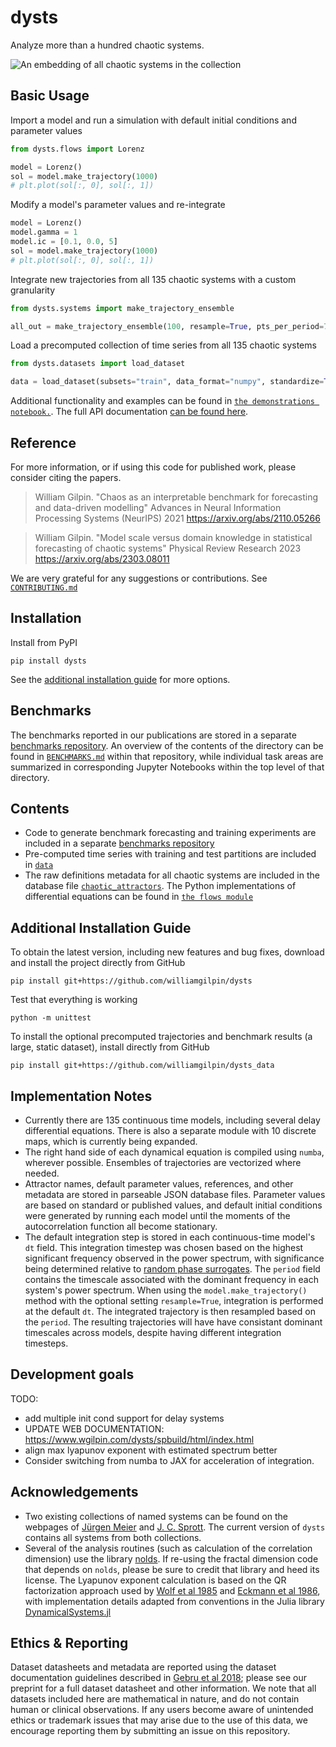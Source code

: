 # dysts

Analyze more than a hundred chaotic systems.

![An embedding of all chaotic systems in the collection](dysts/data/fig_github.png)

## Basic Usage

Import a model and run a simulation with default initial conditions and parameter values
```python
from dysts.flows import Lorenz

model = Lorenz()
sol = model.make_trajectory(1000)
# plt.plot(sol[:, 0], sol[:, 1])
```

Modify a model's parameter values and re-integrate
```python
model = Lorenz()
model.gamma = 1
model.ic = [0.1, 0.0, 5]
sol = model.make_trajectory(1000)
# plt.plot(sol[:, 0], sol[:, 1])
```

Integrate new trajectories from all 135 chaotic systems with a custom granularity
```python
from dysts.systems import make_trajectory_ensemble

all_out = make_trajectory_ensemble(100, resample=True, pts_per_period=75)
```

Load a precomputed collection of time series from all 135 chaotic systems
```python
from dysts.datasets import load_dataset

data = load_dataset(subsets="train", data_format="numpy", standardize=True)
```

Additional functionality and examples can be found in [`the demonstrations notebook.`](demos.ipynb). The full API documentation [can be found here](http://www.wgilpin.com/dysts/spbuild/html/index.html).

## Reference

For more information, or if using this code for published work, please consider citing the papers.

> William Gilpin. "Chaos as an interpretable benchmark for forecasting and data-driven modelling" Advances in Neural Information Processing Systems (NeurIPS) 2021 https://arxiv.org/abs/2110.05266

> William Gilpin. "Model scale versus domain knowledge in statistical forecasting of chaotic systems" Physical Review Research 2023 https://arxiv.org/abs/2303.08011

We are very grateful for any suggestions or contributions. See [`CONTRIBUTING.md`](CONTRIBUTING.md)

## Installation

Install from PyPI

    pip install dysts

See the [additional installation guide](#additional-installation-guide) for more options.


## Benchmarks

The benchmarks reported in our publications are stored in a separate [benchmarks repository](https://github.com/williamgilpin/dysts_data/tree/main/dysts_data/benchmarks). An overview of the contents of the directory can be found in [`BENCHMARKS.md`](https://github.com/williamgilpin/dysts_data/tree/main/dysts_data/benchmarks/BENCHMARKS.md) within that repository, while individual task areas are summarized in corresponding Jupyter Notebooks within the top level of that directory.

## Contents

+ Code to generate benchmark forecasting and training experiments are included in  a separate [benchmarks repository](https://github.com/williamgilpin/dysts_data/tree/main/dysts_data/benchmarks)
+ Pre-computed time series with training and test partitions are included in [`data`](dysts/data/)
+ The raw definitions metadata for all chaotic systems are included in the database file [`chaotic_attractors`](dysts/data/chaotic_attractors.json). The Python implementations of differential equations can be found in [`the flows module`](dysts/flows.py)


## Additional Installation Guide

To obtain the latest version, including new features and bug fixes, download and install the project directly from GitHub

    pip install git+https://github.com/williamgilpin/dysts

Test that everything is working

    python -m unittest

To install the optional precomputed trajectories and benchmark results (a large, static dataset), install directly from GitHub

    pip install git+https://github.com/williamgilpin/dysts_data

## Implementation Notes

+ Currently there are 135 continuous time models, including several delay differential equations. There is also a separate module with 10 discrete maps, which is currently being expanded.
+ The right hand side of each dynamical equation is compiled using `numba`, wherever possible. Ensembles of trajectories are vectorized where needed.
+ Attractor names, default parameter values, references, and other metadata are stored in parseable JSON database files. Parameter values are based on standard or published values, and default initial conditions were generated by running each model until the moments of the autocorrelation function all become stationary.
+ The default integration step is stored in each continuous-time model's `dt` field. This integration timestep was chosen based on the highest significant frequency observed in the power spectrum, with significance being determined relative to [random phase surrogates](https://en.wikipedia.org/wiki/Surrogate_data_testing). The `period` field contains the timescale associated with the dominant frequency in each system's power spectrum. When using the `model.make_trajectory()` method with the optional setting `resample=True`, integration is performed at the default `dt`. The integrated trajectory is then resampled based on the `period`. The resulting trajectories will have have consistant dominant timescales across models, despite having different integration timesteps.

## Development goals

TODO:

+ add multiple init cond support for delay systems
+ UPDATE WEB DOCUMENTATION: https://www.wgilpin.com/dysts/spbuild/html/index.html
+ align max lyapunov exponent with estimated spectrum better
+ Consider switching from numba to JAX for acceleration of integration.

## Acknowledgements

+ Two existing collections of named systems can be found on the webpages of [J&uuml;rgen Meier](http://www.3d-meier.de/tut19/Seite1.html) and [J. C. Sprott](http://sprott.physics.wisc.edu/sprott.htm). The current version of `dysts` contains all systems from both collections.
+ Several of the analysis routines (such as calculation of the correlation dimension) use the library [nolds](https://github.com/CSchoel/nolds). If re-using the fractal dimension code that depends on `nolds`, please be sure to credit that library and heed its license. The Lyapunov exponent calculation is based on the QR factorization approach used by [Wolf et al 1985](https://www.sciencedirect.com/science/article/abs/pii/0167278985900119) and [Eckmann et al 1986](https://journals.aps.org/pra/abstract/10.1103/PhysRevA.34.4971), with implementation details adapted from conventions in the Julia library [DynamicalSystems.jl](https://github.com/JuliaDynamics/DynamicalSystems.jl/)


## Ethics & Reporting

Dataset datasheets and metadata are reported using the dataset documentation guidelines described in [Gebru et al 2018](https://arxiv.org/abs/1803.09010); please see our preprint for a full dataset datasheet and other information. We note that all datasets included here are mathematical in nature, and do not contain human or clinical observations. If any users become aware of unintended ethics or trademark issues that may arise due to the use of this data, we encourage reporting them by submitting an issue on this repository.
